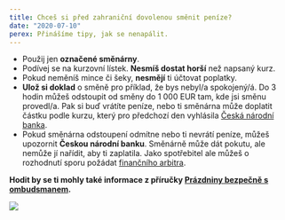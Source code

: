 ```yaml
---
title: Chceš si před zahraniční dovolenou směnit peníze?
date: "2020-07-10"
perex: Přinášíme tipy, jak se nenapálit.
---
```





- Použij jen **označené směnárny**.
- Podívej se na kurzovní lístek. **Nesmíš dostat horší** než napsaný kurz.
- Pokud neměníš mince či šeky, **nesmějí** ti účtovat poplatky.
- **Ulož si doklad** o směně pro příklad, že bys nebyl/a spokojený/á. Do 3 hodin můžeš odstoupit od směny do 1 000 EUR tam, kde jsi směnu provedl/a. Pak si buď vrátíte peníze, nebo ti směnárna může doplatit částku podle kurzu, který pro předchozí den vyhlásila [Česká národní banka](https://www.cnb.cz/cs/financni-trhy/devizovy-trh/kurzy-devizoveho-trhu/kurzy-devizoveho-trhu/).
- Pokud směnárna odstoupení odmítne nebo ti nevrátí peníze, můžeš upozornit **Českou národní banku**. Směnárně může dát pokutu, ale nemůže jí nařídit, aby ti zaplatila. Jako spotřebitel ale můžeš o rozhodnutí sporu požádat [finančního arbitra](http://www.finarbitr.cz).

**Hodit by se ti mohly také informace z příručky [Prázdniny bezpečně s ombudsmanem](https://www.ochrance.cz/fileadmin/user_upload/Letaky/Prazdniny-bezpecne.pdf).**

![](/media/08_ceska_smenarna_01.png.png) 


